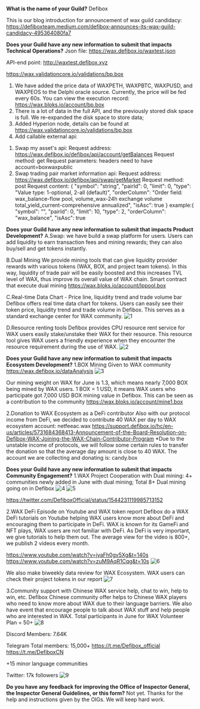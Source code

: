 **What is the name of your Guild?**
Defibox

This is our blog introduction for announcement of wax guild candidacy:
https://defiboxteam.medium.com/defibox-announces-its-wax-guild-candidacy-495364080fa7


**Does your Guild have any new information to submit that impacts Technical Operations?**
Json file: https://wax.defibox.io/waxtest.json

API-end point: http://waxtest.defibox.xyz

https://wax.validationcore.io/validations/bp.box

1. We have added the price data of WAXPETH, WAXPBTC, WAXPUSD, and WAXPEOS to the Delphi oracle source. Currently, the price will be fed every 60s. You can view the execution record: https://wax.bloks.io/account/bp.box
2. There is a lot of data in the full API, and the previously stored disk space is full. We re-expanded the disk space to store data;
3. Added Hyperion node, details can be found at https://wax.validationcore.io/validations/bp.box
4. Add callable external api:
1) Swap my asset's api:
Request address: https://wax.defibox.io/defibox/api/account/getBalances
Request method: get
Request parameters: headers need to have account=boxwaxpublic
2) Swap trading pair market information api:
Request address: https://wax.defibox.io/defibox/api/swap/getMarket
Request method: post
Request content:
{
  "symbol": "string",
  "pairId": 0,
  "limit": 0,
  "type": "Value type: 1-optional, 2-all (default)",
  "orderColumn": "Order field: wax_balance-flow pool, volume_wax-24h exchange volume total_yield_current-comprehensive annualized",
  "isAsc": true
}
example:{
  "symbol": "",
  "pairId": 0,
  "limit": 10,
  "type": 2,
  "orderColumn": "wax_balance",
  "isAsc": true


**Does your Guild have any new information to submit that impacts Product Development?**
A.Swap: 
we have build a swap platform for users. Users can add liquidity to earn transaction fees and mining rewards; they can also buy/sell and get tokens instantly.

B.Dual Mining
We provide mining tools that can give liquidity provider rewards with various tokens (WAX, BOX, and project team tokens). In this way, liquidity of trade pair will be easily boosted and this increases TVL level of WAX, thus improve its overall value of WAX chain.
Smart contract that execute dual mining
https://wax.bloks.io/account/lppool.box

C.Real-time Data Chart - Price line, liquidity trend and trade volume bar
Defibox offers real time data chart for tokens. Users can easily see their token price, liquidity trend and trade volume in Defibox. This serves as a standard exchange center for WAX community.
![1](https://user-images.githubusercontent.com/93515916/179168156-9b58518b-28bb-449f-a303-42511d101752.png)


D.Resource renting tools
Defibox provides CPU resource rent service for WAX users easily stake/unstake their WAX for their resource. This resource tool gives WAX users a friendly experience when they encounter the resource requirement during the use of WAX.
![2](https://user-images.githubusercontent.com/93515916/179168210-39906def-24d5-40c8-a6fb-79d2a6186d7b.png)


**Does your Guild have any new information to submit that impacts Ecosystem Development?**
1.BOX Mining Given to WAX community
https://wax.defibox.io/dataAnalysis
![3](https://user-images.githubusercontent.com/93515916/179168597-9f9c4d32-d955-4c08-8324-77b8e8ada1af.png)


Our mining weight on WAX for June is 1.3, which means nearly 7,000 BOX being mined by WAX users. 1 BOX = 1 USD, it means WAX users who participate got 7,000 USD BOX mining value in Defibox. This can be seen as a contribution to the community
https://wax.bloks.io/account/mine1.box


2.Donation to WAX Ecosystem as a DeFi contributor
Also with our protocol income from DeFi, we decided to contribute 40 WAX per day to WAX ecosystem account: netfeeac.wax
https://support.defibox.io/hc/en-us/articles/5731684368413-Announcement-of-the-Board-Resolution-on-Defibox-WAX-Joining-the-WAX-Chain-Contributor-Program
*Due to the unstable income of protocols, we will follow some certain rules to transfer the donation so that the average day amount is close to 40 WAX. 
The account we are collecting and donating is: candy.box

**Does your Guild have any new information to submit that impacts Community Engagement?**
1.WAX Project Cooperation with Dual mining:
4+ communities newly added in June with dual mining; Total 8+ Dual mining going on in Defibox
![4](https://user-images.githubusercontent.com/93515916/179168742-0d954652-ddde-4ca2-b868-d9ac11b6e8bc.png)
![5](https://user-images.githubusercontent.com/93515916/179168784-21a14d22-7948-4261-8ef3-ace55f2945e5.png)

https://twitter.com/DefiboxOfficial/status/1544231119985713152


2.WAX DeFi Episode on Youtube and WAX token report
Defibox do a WAX DeFi tutorials on Youtube helping WAX users know more about DeFi and encouraging them to participate in DeFi. WAX is known for its GameFi and NFT plays, WAX users are not familiar with DeFi. As DeFi is very important, we give tutorials to help them out. The average view for the video is 800+, we publish 2 videos every month.

https://www.youtube.com/watch?v=jyaFh0gv5Xg&t=140s
https://www.youtube.com/watch?v=zuM9AqR1Cqg&t=10s
![6](https://user-images.githubusercontent.com/93515916/179168896-b4255416-ee55-45b0-8bb2-7ffcb5712f07.png)

We also make biweekly data review for WAX Ecosystem. WAX users can check their project tokens in our report
![7](https://user-images.githubusercontent.com/93515916/179168943-a0c30e24-7b81-43ad-87cd-9d26e79c5439.png)


3.Community support with Chinese WAX service help, chat to win, help to win, etc.
Defibox Chinese community offer helps to Chinese WAX players who need to know more about WAX due to their language barriers. We also have event that encourage people to talk about WAX stuff and help people who are interested in WAX. Total participants in June for WAX Volunteer Plan = 50+
![8](https://user-images.githubusercontent.com/93515916/179169048-a2fc51c0-1a6e-4d1e-9312-9ea2de21fb6d.png)

Discord
Members: 7.64K

Telegram
Total members: 15,000+
https://t.me/Defibox_official
https://t.me/DefiboxCN

+15 minor language communities

Twitter: 17k followers
![9](https://user-images.githubusercontent.com/93515916/179169129-9cc28e74-365b-46a0-96c4-61ebf50d81bd.png)



**Do you have any feedback for improving the Office of Inspector General, the Inspector General Guidelines, or this form?**
Not yet. Thanks for the help and instructions given by the OIGs. We will keep hard work.
